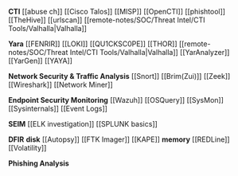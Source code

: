 **CTI**
[[abuse ch]]
[[Cisco Talos]]
[[MISP]]
[[OpenCTI]]
[[phishtool]]
[[TheHive]]
[[urlscan]]
[[remote-notes/SOC/Threat Intel/CTI Tools/Valhalla|Valhalla]]

**Yara**
[[FENRIR]]
[[LOKI]]
[[QU1CKSC0PE]]
[[THOR]]
[[remote-notes/SOC/Threat Intel/CTI Tools/Valhalla|Valhalla]]
[[YarAnalyzer]]
[[YarGen]]
[[YAYA]]

**Network Security & Traffic Analysis**
[[Snort]]
[[Brim(Zui)]]
[[Zeek]]
[[Wireshark]]
[[Network Miner]]

**Endpoint Security Monitoring**
[[Wazuh]]
[[OSQuery]]
[[SysMon]]
[[Sysinternals]]
[[Event Logs]]

**SEIM**
[[ELK investigation]]
[[SPLUNK basics]]

**DFIR**
**disk**
[[Autopsy]]
[[FTK Imager]]
[[KAPE]]
**memory**
[[REDLine]]
[[Volatility]]

**Phishing Analysis**
